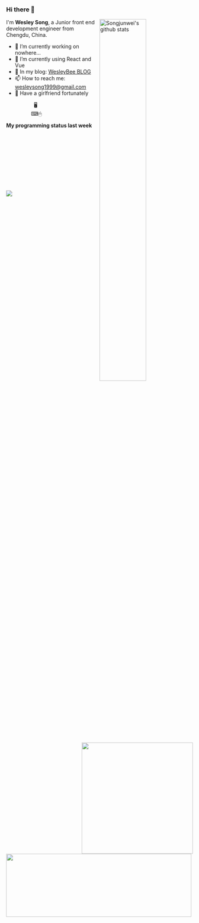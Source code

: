 ### Hi there 👋
<img align="right" alt="Songjunwei's github stats" width="50%" src="https://github-readme-stats.vercel.app/api?username=Songjunweiop&show_icons=true&include_all_commits=true">

I'm **Wesley Song**, a Junior front end development engineer from Chengdu, China.

- 🔭 I’m currently working on nowhere...
- 🌱 I’m currently using React and Vue
- 💬 In my blog: [WesleyBee BLOG](https://www.wesleybee.cn/)
- 📫 How to reach me: <wesleysong1999@gmail.com>
- 💞 Have a girlfriend fortunately

<img width="300px" align="right" src="https://github-readme-stats.anuraghazra1.vercel.app/api/top-langs/?username=Songjunweiop" />
&nbsp;&nbsp;&nbsp;&nbsp;&nbsp;&nbsp;&nbsp;&nbsp;&nbsp;&nbsp;&nbsp;&nbsp;&nbsp;&nbsp;&nbsp;&nbsp;&nbsp;&nbsp;&nbsp;🖥
<br>
&nbsp;&nbsp;&nbsp;&nbsp;&nbsp;&nbsp;&nbsp;&nbsp;&nbsp;&nbsp;&nbsp;&nbsp;&nbsp;&nbsp;&nbsp;&nbsp;&nbsp;⌨🖱
<br>

**My programming status last week**

<img width="500px" style="margin-bottom: 10px" height="170px" align="left" src="https://github-readme-stats.vercel.app/api/wakatime?username=WesleySong&hide_title=true" />
<br><br><br><br><br><br><br><br><br>
<img src="https://s3.ax1x.com/2020/12/21/r0kCbn.png" />

